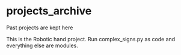 # projects_archive
Past projects are kept here

This is the Robotic hand project. Run complex_signs.py as code and everything else are modules.
